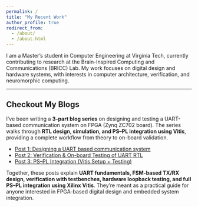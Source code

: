 ```yaml
---
permalink: /
title: "My Recent Work"
author_profile: true
redirect_from: 
  - /about/
  - /about.html
---
```


I am a Master’s student in Computer Engineering at Virginia Tech, currently contributing to research at the Brain-Inspired Computing and Communications (BRICC) Lab. My work focuses on digital design and hardware systems, with interests in computer architecture, verification, and neuromorphic computing.

---

## Checkout My Blogs  

I’ve been writing a **3-part blog series** on designing and testing a UART-based communication system on FPGA (Zynq ZC702 board). The series walks through **RTL design, simulation, and PS–PL integration using Vitis**, providing a complete workflow from theory to on-board validation.  

- [Post 1: Designing a UART based communication system](/posts/2025/09/uart-design-part1/)  
- [Post 2: Verification & On-board Testing of UART RTL](/posts/2025/09/uart-design-part2/)  
- [Post 3: PS–PL Integration (Vitis Setup + Testing)](/posts/2025/09/uart-ps-pl-vitis/)  

Together, these posts explain **UART fundamentals, FSM-based TX/RX design, verification with testbenches, hardware loopback testing, and full PS–PL integration using Xilinx Vitis**. They’re meant as a practical guide for anyone interested in FPGA-based digital design and embedded system integration.
